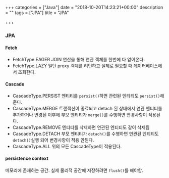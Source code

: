 +++
categories = ["Java"]
date = "2018-10-20T14:23:21+00:00"
description = ""
tags = ["JPA"]
title = "JPA"

+++
### JPA

#### Fetch

* FetchType.EAGER JOIN 연산을 통해 연관 객체를 한번에 다 얻어온다.
* FetchType.LAZY 일단 proxy 객체를 리턴하고 실제로 필요할 때 데이터베이스에서 조회한다.

#### Cascade

* CascadeType.PERSIST 엔티티를 `persist()`하면 관련된 엔티티도 `persist()`해준다.
* CascadeType.MERGE 트랜잭션이 종료되고 detach 된 상태에서 연관 엔티티를 추가하거나 변경된 이후에 부모 엔티티가 `merge()`를 수행하면 변경사항이 적용된다.
* CascadeType.REMOVE 엔티티를 삭제하면 연관된 엔티티도 같이 삭제됨
* CascadeType.DETACH 부모 엔티티가 `detach()`를 수행하면 연관된 엔티티도 `detach()`실행 되어 변경사항이 적용 안된다.
* CascadeType.ALL 위의 모든 CascadeType이 적용된다.

#### persistence context

메모리에 존재하는 공간. 실제 물리적 공간에 저장하려면 `flush()`를 해야함.